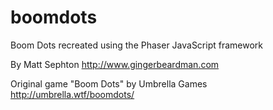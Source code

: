 # boomdots
Boom Dots recreated using the Phaser JavaScript framework

By Matt Sephton http://www.gingerbeardman.com

Original game "Boom Dots" by Umbrella Games http://umbrella.wtf/boomdots/
